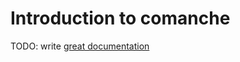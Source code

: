 # Introduction to comanche

TODO: write [great documentation](http://jacobian.org/writing/great-documentation/what-to-write/)
